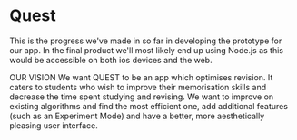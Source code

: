 # Quest
This is the progress we've made in so far in developing the prototype for our app. In the final product we'll most likely end up using Node.js as this would be accessible on both ios devices and the web.

OUR VISION
We want QUEST to be an app which optimises revision. It caters to students who wish to improve their memorisation skills and decrease the time spent studying and revising. We want to improve on existing algorithms and find the most efficient one, add additional features (such as an Experiment Mode) and have a better, more aesthetically pleasing user interface. 
